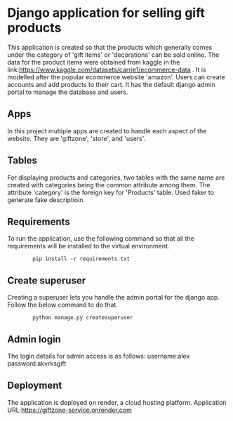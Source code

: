 # Django application for selling gift products
This application is created so that the products which generally comes under the category of 'gift items' or 'decorations' can be sold online. The data for the product items were obtained from kaggle in the link:https://www.kaggle.com/datasets/carrie1/ecommerce-data .
It is modelled after the popular ecommerce website 'amazon'. Users can create accounts and add products to their cart. It has the default django admin portal to manage the database and users.

## Apps

In this project multiple apps are created to handle each aspect of the website. They are 'giftzone', 'store', and 'users'.


## Tables
For displaying products and categories, two tables with the same name are created with categories being the common attribute among them. The attribute 'category' is the foreign key for 'Products' table.
Used faker to generate fake descriptioin.
## Requirements
To run the application, use the following command so that all the requirements will be installed to the virtual environment.

            pip install -r requirements.txt

## Create superuser
Creating a superuser lets you handle the admin portal for the django app. Follow the below command to do that.

            python manage.py createsuperuser

## Admin login

The login details for admin access is as follows:
username:alex
password:akvrksgift


## Deployment

The application is deployed on render, a cloud hosting platform. Application URL:https://giftzone-service.onrender.com